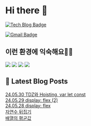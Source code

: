 # Hi there 👋

[![Tech Blog Badge](http://img.shields.io/badge/tistory-black?style=flat-square&logo=Tistory&link=https://codingpracticenote.tistory.com/)](https://codingpracticenote.tistory.com/)
	
[![Gmail Badge](https://img.shields.io/badge/Gmail-d14836?style=flat-square&logo=Gmail&logoColor=white&link=mailto:tkdrnr1215@gmail.com)](mailto:tkdrnr1215@gmail.com)

## 이런 환경에 익숙해요✍🏼

<img src="https://img.shields.io/badge/CSS3-1572B6?style=flat-square&logo=CSS3&logoColor=white"/> </t>
<img src="https://img.shields.io/badge/HTML5-E34F26?style=flat-square&logo=HTML5&logoColor=white"/> 
<img src="https://img.shields.io/badge/JavaScript-F7DF1E?style=flat-square&logo=JavaScript&logoColor=white"/>
<img src="https://img.shields.io/badge/TypeScript-3178C6?style=flat-square&logo=TypeScript&logoColor=white"/>

## 📕 Latest Blog Posts

<a href=https://codingpracticenote.tistory.com/216>24.05.30 TDZ와 Hoisting, var let const</a></br><a href=https://codingpracticenote.tistory.com/215>24.05.29 display: flex (2)</a></br><a href=https://codingpracticenote.tistory.com/214>24.05.28 display: flex</a></br><a href=https://codingpracticenote.tistory.com/213>자연수 뒤집기</a></br><a href=https://codingpracticenote.tistory.com/212>배열의 평균값</a></br>
